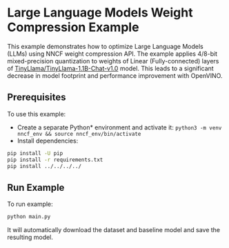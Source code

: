 # Large Language Models Weight Compression Example

This example demonstrates how to optimize Large Language Models (LLMs) using NNCF weight compression API. The example applies 4/8-bit mixed-precision quantization to weights of Linear (Fully-connected) layers of [TinyLlama/TinyLlama-1.1B-Chat-v1.0](https://huggingface.co/TinyLlama/TinyLlama-1.1B-Chat-v1.0) model. This leads to a significant decrease in model footprint and performance improvement with OpenVINO.

## Prerequisites

To use this example:

- Create a separate Python* environment and activate it: `python3 -m venv nncf_env && source nncf_env/bin/activate`
- Install dependencies:

```bash
pip install -U pip
pip install -r requirements.txt
pip install ../../../../
```

## Run Example

To run example:

```bash
python main.py
```

It will automatically download the dataset and baseline model and save the resulting model.
